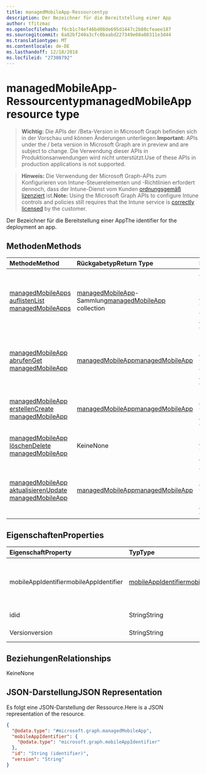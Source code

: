 ```yaml
---
title: managedMobileApp-Ressourcentyp
description: Der Bezeichner für die Bereitstellung einer App
author: tfitzmac
ms.openlocfilehash: f6cb1c74ef46bd08de695d1447c2b88cfeaee187
ms.sourcegitcommit: 6a82bf240a3cfc0baabd227349e08a08311e3d44
ms.translationtype: MT
ms.contentlocale: de-DE
ms.lasthandoff: 12/18/2018
ms.locfileid: "27308792"
---
```

# <a name="managedmobileapp-resource-type"></a><span data-ttu-id="b0f78-103">managedMobileApp-Ressourcentyp</span><span class="sxs-lookup"><span data-stu-id="b0f78-103">managedMobileApp resource type</span></span>

> <span data-ttu-id="b0f78-104">**Wichtig:** Die APIs der /Beta-Version in Microsoft Graph befinden sich in der Vorschau und können Änderungen unterliegen.</span><span class="sxs-lookup"><span data-stu-id="b0f78-104">**Important:** APIs under the / beta version in Microsoft Graph are in preview and are subject to change.</span></span> <span data-ttu-id="b0f78-105">Die Verwendung dieser APIs in Produktionsanwendungen wird nicht unterstützt.</span><span class="sxs-lookup"><span data-stu-id="b0f78-105">Use of these APIs in production applications is not supported.</span></span>

> <span data-ttu-id="b0f78-106">**Hinweis:** Die Verwendung der Microsoft Graph-APIs zum Konfigurieren von Intune-Steuerelementen und -Richtlinien erfordert dennoch, dass der Intune-Dienst vom Kunden [ordnungsgemäß lizenziert](https://go.microsoft.com/fwlink/?linkid=839381) ist.</span><span class="sxs-lookup"><span data-stu-id="b0f78-106">**Note:** Using the Microsoft Graph APIs to configure Intune controls and policies still requires that the Intune service is [correctly licensed](https://go.microsoft.com/fwlink/?linkid=839381) by the customer.</span></span>

<span data-ttu-id="b0f78-107">Der Bezeichner für die Bereitstellung einer App</span><span class="sxs-lookup"><span data-stu-id="b0f78-107">The identifier for the deployment an app.</span></span>
## <a name="methods"></a><span data-ttu-id="b0f78-108">Methoden</span><span class="sxs-lookup"><span data-stu-id="b0f78-108">Methods</span></span>
|<span data-ttu-id="b0f78-109">Methode</span><span class="sxs-lookup"><span data-stu-id="b0f78-109">Method</span></span>|<span data-ttu-id="b0f78-110">Rückgabetyp</span><span class="sxs-lookup"><span data-stu-id="b0f78-110">Return Type</span></span>|<span data-ttu-id="b0f78-111">Beschreibung</span><span class="sxs-lookup"><span data-stu-id="b0f78-111">Description</span></span>|
|:---|:---|:---|
|[<span data-ttu-id="b0f78-112">managedMobileApps auflisten</span><span class="sxs-lookup"><span data-stu-id="b0f78-112">List managedMobileApps</span></span>](../api/intune-mam-managedmobileapp-list.md)|<span data-ttu-id="b0f78-113">[managedMobileApp](../resources/intune-mam-managedmobileapp.md)-Sammlung</span><span class="sxs-lookup"><span data-stu-id="b0f78-113">[managedMobileApp](../resources/intune-mam-managedmobileapp.md) collection</span></span>|<span data-ttu-id="b0f78-114">Auflisten von Eigenschaften und Beziehungen der [managedMobileApp](../resources/intune-mam-managedmobileapp.md)-Objekte.</span><span class="sxs-lookup"><span data-stu-id="b0f78-114">List properties and relationships of the [managedMobileApp](../resources/intune-mam-managedmobileapp.md) objects.</span></span>|
|[<span data-ttu-id="b0f78-115">managedMobileApp abrufen</span><span class="sxs-lookup"><span data-stu-id="b0f78-115">Get managedMobileApp</span></span>](../api/intune-mam-managedmobileapp-get.md)|[<span data-ttu-id="b0f78-116">managedMobileApp</span><span class="sxs-lookup"><span data-stu-id="b0f78-116">managedMobileApp</span></span>](../resources/intune-mam-managedmobileapp.md)|<span data-ttu-id="b0f78-117">Lesen von Eigenschaften und Beziehungen des [managedMobileApp](../resources/intune-mam-managedmobileapp.md)-Objekts.</span><span class="sxs-lookup"><span data-stu-id="b0f78-117">Read properties and relationships of the [managedMobileApp](../resources/intune-mam-managedmobileapp.md) object.</span></span>|
|[<span data-ttu-id="b0f78-118">managedMobileApp erstellen</span><span class="sxs-lookup"><span data-stu-id="b0f78-118">Create managedMobileApp</span></span>](../api/intune-mam-managedmobileapp-create.md)|[<span data-ttu-id="b0f78-119">managedMobileApp</span><span class="sxs-lookup"><span data-stu-id="b0f78-119">managedMobileApp</span></span>](../resources/intune-mam-managedmobileapp.md)|<span data-ttu-id="b0f78-120">Erstellen eines neuen [managedMobileApp](../resources/intune-mam-managedmobileapp.md)-Objekts.</span><span class="sxs-lookup"><span data-stu-id="b0f78-120">Create a new [managedMobileApp](../resources/intune-mam-managedmobileapp.md) object.</span></span>|
|[<span data-ttu-id="b0f78-121">managedMobileApp löschen</span><span class="sxs-lookup"><span data-stu-id="b0f78-121">Delete managedMobileApp</span></span>](../api/intune-mam-managedmobileapp-delete.md)|<span data-ttu-id="b0f78-122">Keine</span><span class="sxs-lookup"><span data-stu-id="b0f78-122">None</span></span>|<span data-ttu-id="b0f78-123">Löscht ein [managedMobileApp](../resources/intune-mam-managedmobileapp.md)-Objekt.</span><span class="sxs-lookup"><span data-stu-id="b0f78-123">Deletes a [managedMobileApp](../resources/intune-mam-managedmobileapp.md).</span></span>|
|[<span data-ttu-id="b0f78-124">managedMobileApp aktualisieren</span><span class="sxs-lookup"><span data-stu-id="b0f78-124">Update managedMobileApp</span></span>](../api/intune-mam-managedmobileapp-update.md)|[<span data-ttu-id="b0f78-125">managedMobileApp</span><span class="sxs-lookup"><span data-stu-id="b0f78-125">managedMobileApp</span></span>](../resources/intune-mam-managedmobileapp.md)|<span data-ttu-id="b0f78-126">Aktualisieren der Eigenschaften eines [managedMobileApp](../resources/intune-mam-managedmobileapp.md)-Objekts.</span><span class="sxs-lookup"><span data-stu-id="b0f78-126">Update the properties of a [managedMobileApp](../resources/intune-mam-managedmobileapp.md) object.</span></span>|

## <a name="properties"></a><span data-ttu-id="b0f78-127">Eigenschaften</span><span class="sxs-lookup"><span data-stu-id="b0f78-127">Properties</span></span>
|<span data-ttu-id="b0f78-128">Eigenschaft</span><span class="sxs-lookup"><span data-stu-id="b0f78-128">Property</span></span>|<span data-ttu-id="b0f78-129">Typ</span><span class="sxs-lookup"><span data-stu-id="b0f78-129">Type</span></span>|<span data-ttu-id="b0f78-130">Beschreibung</span><span class="sxs-lookup"><span data-stu-id="b0f78-130">Description</span></span>|
|:---|:---|:---|
|<span data-ttu-id="b0f78-131">mobileAppIdentifier</span><span class="sxs-lookup"><span data-stu-id="b0f78-131">mobileAppIdentifier</span></span>|[<span data-ttu-id="b0f78-132">mobileAppIdentifier</span><span class="sxs-lookup"><span data-stu-id="b0f78-132">mobileAppIdentifier</span></span>](../resources/intune-mam-mobileappidentifier.md)|<span data-ttu-id="b0f78-133">Bezeichner der App mit dem zugehörigen Betriebssystemtyp</span><span class="sxs-lookup"><span data-stu-id="b0f78-133">The identifier for an app with it's operating system type.</span></span>|
|<span data-ttu-id="b0f78-134">id</span><span class="sxs-lookup"><span data-stu-id="b0f78-134">id</span></span>|<span data-ttu-id="b0f78-135">String</span><span class="sxs-lookup"><span data-stu-id="b0f78-135">String</span></span>|<span data-ttu-id="b0f78-136">Schlüssel der Entität</span><span class="sxs-lookup"><span data-stu-id="b0f78-136">Key of the entity.</span></span>|
|<span data-ttu-id="b0f78-137">Version</span><span class="sxs-lookup"><span data-stu-id="b0f78-137">version</span></span>|<span data-ttu-id="b0f78-138">String</span><span class="sxs-lookup"><span data-stu-id="b0f78-138">String</span></span>|<span data-ttu-id="b0f78-139">Version der Entität</span><span class="sxs-lookup"><span data-stu-id="b0f78-139">Version of the entity.</span></span>|

## <a name="relationships"></a><span data-ttu-id="b0f78-140">Beziehungen</span><span class="sxs-lookup"><span data-stu-id="b0f78-140">Relationships</span></span>
<span data-ttu-id="b0f78-141">Keine</span><span class="sxs-lookup"><span data-stu-id="b0f78-141">None</span></span>
## <a name="json-representation"></a><span data-ttu-id="b0f78-142">JSON-Darstellung</span><span class="sxs-lookup"><span data-stu-id="b0f78-142">JSON Representation</span></span>
<span data-ttu-id="b0f78-143">Es folgt eine JSON-Darstellung der Ressource.</span><span class="sxs-lookup"><span data-stu-id="b0f78-143">Here is a JSON representation of the resource.</span></span>
<!-- {
  "blockType": "resource",
  "keyProperty": "id",
  "@odata.type": "microsoft.graph.managedMobileApp"
}
-->
``` json
{
  "@odata.type": "#microsoft.graph.managedMobileApp",
  "mobileAppIdentifier": {
    "@odata.type": "microsoft.graph.mobileAppIdentifier"
  },
  "id": "String (identifier)",
  "version": "String"
}
```






